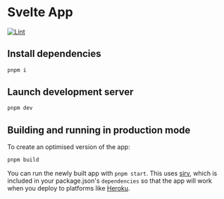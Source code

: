 # Svelte App

[![Lint](https://github.com/0918nobita/svelte-practice/actions/workflows/lint.yml/badge.svg)](https://github.com/0918nobita/svelte-practice/actions/workflows/lint.yml)

## Install dependencies

```bash
pnpm i
```

## Launch development server

```bash
pnpm dev
```

## Building and running in production mode

To create an optimised version of the app:

```bash
pnpm build
```

You can run the newly built app with `pnpm start`. This uses [sirv](https://github.com/lukeed/sirv), which is included in your package.json's `dependencies` so that the app will work when you deploy to platforms like [Heroku](https://heroku.com).
